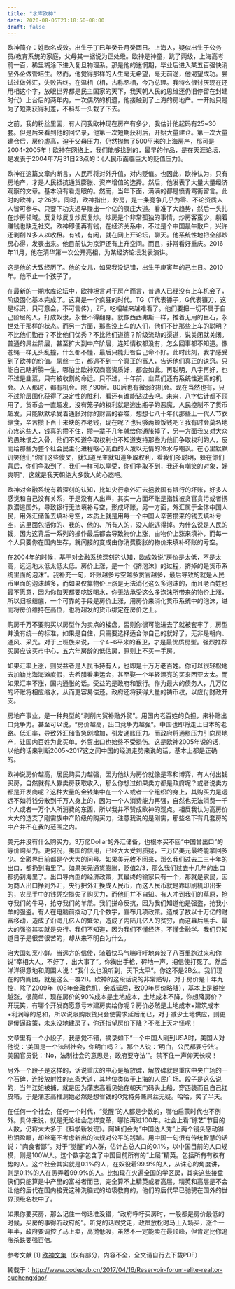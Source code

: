 ```yaml
---
title: "水库欧神"
date: 2020-08-05T21:18:50+08:00
draft: false
---
```


欧神简介：姓欧名成效。出生于丁巳年癸丑月癸酉日。上海人，疑似出生于公务员/教育系统的家庭，父母其一据说为正处级。欧神是神童，跳了两级，上海高考前一百，稀里糊涂下进入复旦物理系。那是他的迷惘期，毕业后进入某五百强快消品外企做管培生。然而，他觉得那样的人生毫无希望，毫无前途，他渴望成功。尝试过做外汇，失败告终。在温相（相，古称丞相，今乃总理。我特么很讨厌现在还用相这个字，放眼世界都是民主国家的天下，我天朝人民的思维还仍旧停留在封建时代）上台后的两年内，一次偶然的机遇，他接触到了上海的房地产。一开始只是为了短期获得利差，不料却一头栽了下去。

之前，我的粉丝里面，有人问我欧神现在房产有多少，我估计他起码有25~30套。但是后来看到他的回忆录，他第一次短期获利后，开始大量建仓。第一次大量建仓后，房价虚高，迫于父母压力，仍然抛售了500平米的上海房产，那可是2004-2005年！欧神在网络上，我们能够找到的，最早的作品，是在天涯论坛，是发表于2004年7月31日23点的：《人民币面临巨大的贬值压力》。

欧神在这篇文章内断言，人民币将对外升值，对内贬值。也因此，欧神认为，只有房地产，才是人民抵抗通货膨胀、资产增值的选择。然后，他发表了大量大量经济观察的文章。基本没有看走眼的。然而，当年下面，满满的都是愤青骂街留言。此时的欧神，才26岁。同时，欧神指出，炒房，是一条竞争几乎为零、不论资质人人皆可参与、只要下功夫迟早赚出一个亿的康庄大道。看准了大趋势，然后一头扎在炒房领域。反复炒反复炒反复炒。炒房是个非常孤独的事情，炒房客蛮少，躺着赚钱也缺乏社交。欧神即便再有钱，在经济关系中，不过是个中国最牛散户，兴许还剥削Ｎ多人以收租。有钱，有闲，就在网上开论坛，聊天。他系统性地把全部炒房心得，发表出来。他目前认为京沪还有上升空间。而且，非常看好重庆。2016年11月，他在清华第一次公开亮相，为某经济论坛发表演讲。

这是他的大致经历了。他的女儿，如果我没记错，出生于庚寅年的己土日。2010年。他不止一个孩子了。

在最新的一期水库论坛中，欧神坦言对于房产而言，普通人已经没有上车机会了，阶级固化基本完成了。这真是一个疯狂的时代。TG（T代表锤子，G代表镰刀，这是标识，只可意会，不可言传），ZF，吃相越来越难看了。他们要把一切不属于自己阶层的人，打成奴隶，永世不得翻身。就像西西弗斯一样，推着无用的巨石，永世处于那样的状态。而另一方面，那些没上车的人们，他们不比那些上车的聪明？不比他们勤奋？不比他们优秀？不比他们道德？阶级流动的渠道，说关闭就关闭。普通的屌丝阶层，甚至扩大到中产阶层，连知情权都没有，怎么回事都不知道。像苍蝇一样无头乱撞，什么都不懂，最后只能归咎自己命不好。此时此刻，我才感受到了欧神的价值。屌丝一生，都遇不到一个真正的富人，告诉他们真正的诀窍。只能自己瞎折腾一生，哪怕比欧神双商高资质好，都会如此。再聪明，八字再好，也不过是韭菜，只有被收割的命运。只不过，十年前，韭菜们还有系统性逃离的机会。人人那时，都有机会。除了90后。80后也有微弱的机会。现在当然也有，只不过阶层固化获得了决定性的胜利，看还有谁能钻过去吧。未来，八字估计都不顶用了。货币会一直超发，没有笼子的权利就是逃出瓶子的恶魔，人民控制不了货币超发，只能默默承受着通胀对你的财富的吞噬，想想七八十年代那些上一代人节衣缩食，辛苦攒下百十来块的养老钱，现在呢？也只够两顿饭钱吧？我有时会莫名地心疼这些人，钱真的攒不住，攒一辈子几年就给你通胀掉了，另一方面我又对大众的愚昧恨之入骨，他们不知道争取权利也不知道支持那些为他们争取权利的人，反而给那些为整个社会民主化进程呕心沥血的人泼以无情的冷水与嘲讽。在心里默默讥笑他们“你们这些傻叉，就知道民主就知道争取权利，看我们多聪明，躲在你们背后，你们争取到了，我们一样可以享受，你们争取不到，我还有嘲笑的对象，好爽啊”，这就是我天朝绝大多数人的心态吧。

欧神对金融系统有着深刻的认知，比如央行拿外汇去拯救国有银行的坏账，好多人感觉和自己没有关系，于是没有人出声，其实一方面坏账是指钱被贪官贪污或者携款潜逃国外，导致银行无法填补亏空，形成坏账，另一方面，外汇属于全体中国人民，用外汇储备去填补亏空，本质上就是用每一个中国人辛苦攒来的钱去填补亏空，这里面包括你的、我的、他的、所有人的，没人能逃得掉。为什么说是人民的钱，因为这背后一系列的操作最后都会导致物价上涨，由物价上涨来填补，而每一个人只要你在国内生存，就间接的变成由你消费膨胀的物价来填补坏账的亏空。

在2004年的时候，基于对金融系统深刻的认知，欧成效说“房价是太低，不是太高，远远地太低太低太低。房价上涨，是一个《挤泡沫》的过程，挤掉的是货币系统里面的泡沫”。我补充一句，坏账越多亏空越多贪官越多，最后导致的就是人民币里面的泡沫越多，而如果仅靠物价上涨是无法消化这么多泡沫的，而且老百姓也最不愿意，因为你每天都要吃饭喝水，你无法承受这么多泡沫所带来的物价上涨，所以归根结底，一个可靠的手段是房价上涨，用房价来消化货币系统中的泡沫，进而将房价维持在高位，也将超发的货币绑定在房价之上。

购房千万不要购买以房型作为卖点的楼盘，否则你很可能进去了就被套牢了，房型并没有统一的标准，如果是自住，只需要选择适合你自己的就好了，无非是朝向、通风、采光。对于上班族来说，一个4~6平米的客卫，才是最优质房型。强烈推荐买房应该买市中心，五六年房龄的低估房，原则上不买一手房。

如果汇率上涨，则受益者是人民币持有人，也即是十万万老百姓。你可以很轻松地去加勒比海海滩度假，去希腊看奥运会，甚至娶一个年轻漂亮的买来西亚太太。而如果汇率不涨，国内通胀的话。受益的是政府和银行。作为最大的债务人，几万亿的坏账将相应缩水，从而更容易偿还。政府还将获得大量的铸币权，以应付财政开支。

房地产事业，是一种典型的“剥削内贸补贴外贸”。用国内老百姓的负担，来补贴出口竞争力。甚至可以说，“房价越高，出口竞争力越强”。中国也即将走上日本的老路。低汇率，导致外汇储备急剧增加，引发通胀压力。而政府将通胀压力引向房地产，让国内百姓为此买单。外贸出口也始终不受损伤。这是欧神2005年说的话，以他的话来判断2005~2017这之间中国的经济走势来说的话，基本上都是正确的。

欧神说房价越高，居民购买力越强，因为他认为房价就像是零和博弈，有人付出钱买房，自然就有人靠卖房获取收入，那么你想过如果卖方都是政府呢？或者说卖方都是开发商呢？这种大量的金钱集中在一个人或者一个组织的身上，其购买力是远远不如将钱分散到千万人身上的，因为一个人消费能力再强，自然也无法消费一千个人或者一万个人所消费的东西，所以我并不赞成欧神的观点。相反我认为高房价大大的透支了刚需族中产阶级的购买力，注意我说的是刚需，那些名下有几套房的中产并不在我的范围之内。

美元并没有什么购买力。3万亿Dollar的外汇储备，也根本买不回“中国曾出口”的等价购买力。更何况，美国的信用，已经大大受到质疑，三万亿美元最终能拿回多少。金融界目前都是个大大的问号。如果美元收不回来，那么我们过去二三十年的出口，都扔到海里了。如果美元通货膨胀，贬值2/3，那么我们过去十几年的出口都扔到海里了。出口导向型的经济政策，其最终的输家只有一个，那就是农民，因为商人出口挣到外汇，央行把外汇换成人民币，而这人民币就是靠印刷机印出来的，农民手中的钱凭空损失了购买力，而他们并不自知。有人冲到我们的草原，抢夺我们的牛马，抢夺我们的羊羔。我们拼命反抗，因为我们知道他是强盗，抢我小羊的强盗。有人在电脑前拨动了几个数字，宣布几项政策。造成了数以十万亿的财富移动，造成了沿海几亿人的繁荣，造成了内陆几亿人的贫穷，而这幕后黑手、最大的强盗其实就是央行。我们不知道，因为我们不懂经济，不懂金融学。我们只知道日子是很苦很苦的，却从来不明白为什么。

治大国如烹小鲜。当远方的信使，骑着快马气喘吁吁地奔波了八百里跑过来和你说“宰相大人，不好了，出大事了”。你掏出手枪，砰地一声，把信使打死了。然后洋洋得意地和周围人说：“我什么也没听到，天下太平”。你这不是2B么。我们现在的内阁团，就是这么一群2B。欧神的这段话说的非常贴切，对于房价是十年九控，除了2009年（08年金融危机，余威延后，致09年房价略降），基本上是越控越涨，很简单，现在房价的90%成本是土地成本，土地成本不降，你想降房价？开玩笑，有哪个开发商愿意亏本建房卖给你呢？房价必然是土地成本+建筑成本+利润等的总和，所以说限购限贷只会使需求延后而已，对于减少土地供应，则更是傻逼政策，未来没地建房了，你还指望房价下降？不涨上天才怪呢！

文章里有一个小段子，我感觉不错，摘录如下“一个中国人刚到USA时，美国人对他说：‘美国是一个法制社会，你明白吗？’。那个人说：‘明白，公民都要守法’。美国官员说：‘No，法制社会的意思是，政府要守法’”。禁不住一声仰天长叹！

另外一个段子是这样的，话说重庆的中心是解放碑，解放碑就是重庆中央广场的一个石碑，连接放射性的五条大道，其地位类似于上海的人民广场。段子是这么说的，当年江姐被捕，就是因为蒲志高看见她在朝天门码头上船，穿西装而且自己扛皮箱，于是蒲志高推测她必然是想省钱的G党特务兼屌丝无疑。哈哈，笑了半天。

在任何一个社会，任何一个时代，“觉醒”的人都是少数的，哪怕启蒙时代也不例外。具体来说，就是无论社会怎样变革，哪怕再过100年。社会上看“综艺”节目的人数，仍将大大多于《科学新发现》。阿姨们会为“中国达人秀”上两个镜头感动得热泪盈眶，却丝毫不考虑新出的法规对公平的践踏。用中国一句很有传统智慧的话说：“肉食者鄙”。对于“觉醒”的人群，估计占总人口的0.1%，以中国目前的人口规模，则是100W人。这个数字包含了中国目前所有的“上层”精英。包括所有有权有势的人。这个社会其实就是0.1%的人，在奴役着99.9%的人，从诛心的角度讲，则是0.1%的人在愚弄着99.9%的人。比如现在火遍全国的学区房，其实这些接盘侠们只能算是中产里的富裕者而已，完全算不上精英或者高层，精英和高层是不会让他的后代在国内接受这种洗脑式的垃圾教育的，他们的后代早已驰骋在国外的世界顶级名校中了。

如果你要买房，那么记住一句话准没错，“政府呼吁买房时，一般都是房价最低的时候，买房的事得听政府的”。听党的话跟党走，政策放松时马上入场买，涨个一年半，政府要调控了马上卖，高抛低吸，虽然不一定能卖在最顶峰，但肯定比你追涨杀跌要强百倍。

参考文献
[1] [欧神文集](https://zhbjob.gitbooks.io/yevon_ou/content/chapter1.html)（仅有部分，内容不全，全文请自行去下载PDF）

转载于：http://www.codepub.cn/2017/04/16/Reservoir-forum-elite-realtor-ouchengxiao/